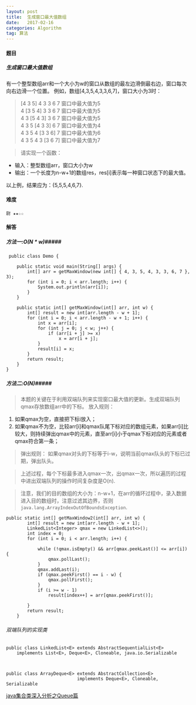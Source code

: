 ```yaml
---
layout: post
title:  生成窗口最大值数组
date:   2017-02-16
categories: Algorithm
tag: 算法
---
```

 

#### 题目 ####

##### 生成窗口最大值数组 #####

有一个整型数组arr和一个大小为w的窗口从数组的最左边滑倒最右边，窗口每次向右边滑一个位置。
例如，数组[4,3,5,4,3,3,6,7]，窗口大小为3时：

>[4 3 5] 4 3 3 6 7 窗口中最大值为5 <br/>
>4 [3 5 4] 3 3 6 7 窗口中最大值为5 <br/>
>4 3 [5 4 3] 3 6 7 窗口中最大值为5 <br/>
>4 3 5 [4 3 3] 6 7 窗口中最大值为4 <br/>
>4 3 5 4 [3 3 6] 7 窗口中最大值为6 <br/>
>4 3 5 4 3 [3 6 7] 窗口中最大值为7 <br/>
 

>请实现一个函数：
>
- 输入：整型数组arr，窗口大小为w
- 输出：一个长度为n-w+1的数组res，res[i]表示每一种窗口状态下的最大值。

以上例，结果应为：{5,5,5,4,6,7}.

#### 难度 ####

	尉 ★★☆☆


#### 解答 ####
 
	 


##### 方法一:O(N * w)#####

	 public class Demo {
	
		public static void main(String[] args) {
			int[] arr = getMaxWindow(new int[] { 4, 3, 5, 4, 3, 3, 6, 7 }, 3);
			for (int i = 0; i < arr.length; i++) {
				System.out.println(arr[i]);
			}
		}
	
		public static int[] getMaxWindow(int[] arr, int w) {
			int[] result = new int[arr.length - w + 1];
			for (int i = 0; i < arr.length - w + 1; i++) {
				int x = arr[i];
				for (int j = 0; j < w; j++) {
					if (arr[i + j] >= x)
						x = arr[i + j];
				}
				result[i] = x;
			}
			return result;
		}
	}


##### 方法二:O(N)#####

>本题的关键在于利用双端队列来实现窗口最大值的更新。生成双端队列qmax存放数组arr中的下标。
>放入规则：
1. 如果qmax为空，直接把下标i放入；
2. 如果qmax不为空，比较arr[i]和qmax队尾下标对应的数组元素，如果arr[i]比较大，则持续弹出qmax中的元素，直至arr[i]小于qmax下标对应的元素或者qmax符合第一条；

>弹出规则：
如果qmax对头的下标等于i-w，说明当前qmax队头的下标已过期，弹出队头。

>上述过程，每个下标最多进入qmax一次，出qmax一次，所以遍历的过程中进出双端队列的操作时间复杂度是O(n).

>注意，我们的目的数组的大小为：n-w+1，在arr的循环过程中，录入数据进入目的数组时，注意过滤其边界，否则`java.lang.ArrayIndexOutOfBoundsException`.

	public static int[] getMaxWindow2(int[] arr, int w) {
			int[] result = new int[arr.length - w + 1];
			LinkedList<Integer> qmax = new LinkedList<>();
			int index = 0;
			for (int i = 0; i < arr.length; i++) {
	
				while (!qmax.isEmpty() && arr[qmax.peekLast()] <= arr[i]) {
					qmax.pollLast();
				}
				qmax.addLast(i);
				if (qmax.peekFirst() == i - w) {
					qmax.pollFirst();
				}
				if (i >= w - 1)
					result[index++] = arr[qmax.peekFirst()];
	
			}
			return result;
		}

###### 双端队列的实现类 ######


	public class LinkedList<E> extends AbstractSequentialList<E>
	    implements List<E>, Deque<E>, Cloneable, java.io.Serializable

 

	public class ArrayDeque<E> extends AbstractCollection<E>
	                           implements Deque<E>, Cloneable, Serializable

  


[java集合类深入分析之Queue篇](http://shmilyaw-hotmail-com.iteye.com/blog/1700599)


